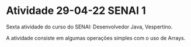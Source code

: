 # Atividade 29-04-22 SENAI 1
Sexta atividade do curso do SENAI: Desenvolvedor Java, Vespertino.

A atividade consiste em algumas operações simples com o uso de Arrays.
